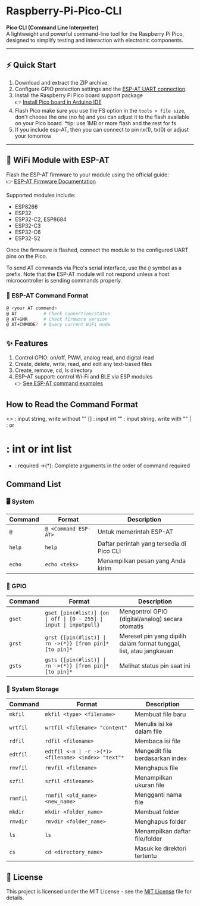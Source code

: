 # Raspberry-Pi-Pico-CLI

**Pico CLI (Command Line Interpreter)**  
A lightweight and powerful command-line tool for the Raspberry Pi Pico, designed to simplify testing and interaction with electronic components.

---

## ⚡ Quick Start

1. Download and extract the ZIP archive.
2. Configure GPIO protection settings and the [ESP-AT UART connection](#-wifi-module-with-esp-at).
3. Install the Raspberry Pi Pico board support package  
   👉 [Install Pico board in Arduino IDE](https://docs.arduino.cc/hardware/raspberry-pi-pico/)
4. Flash Pico make sure you use the FS option in the ```tools > file size```, don't choose the one (no fs) and you can adjust it to the flash available on your Pico board.
*tip: use 1MB or more flash and the rest for fs
5. If you include esp-AT, then you can connect to pin rx(1), tx(0) or adjust your tomorrow

---

## 📡 WiFi Module with ESP-AT

Flash the ESP-AT firmware to your module using the official guide:  
👉 [ESP-AT Firmware Documentation](https://docs.espressif.com/projects/esp-at/en/latest/esp32c3/)

Supported modules include:
- ESP8266  
- ESP32  
- ESP32-C2, ESP8684  
- ESP32-C3  
- ESP32-C6  
- ESP32-S2

Once the firmware is flashed, connect the module to the configured UART pins on the Pico.

To send AT commands via Pico's serial interface, use the `@` symbol as a prefix. Note that the ESP-AT module will not respond unless a host microcontroller is sending commands properly.

### 📘 ESP-AT Command Format

```bash
@ <your AT command>
@ AT          # Check connection/status
@ AT+GMR      # Check firmware version
@ AT+CWMODE?  # Query current WiFi mode
```

## ✨ Features

1. Control GPIO: on/off, PWM, analog read, and digital read
2. Create, delete, write, read, and edit any text-based files
3. Create, remove, cd, ls directory
4. ESP-AT support: control Wi-Fi and BLE via ESP modules  
   👉 [See ESP-AT command examples](https://docs.espressif.com/projects/esp-at/en/latest/esp32c3/AT_Command_Examples/index.html)

## How to Read the Command Format
<>   : input string, write without ""
[]   : input int
""   : input string, write with ""
|    : or
#    : int or int list
*    : required
->(*): Complete arguments in the order of command required



## Command List

### 🖥️ System
| Command   | Format                      | Description                                      |
|-----------|-----------------------------|--------------------------------------------------|
| `@`       | `@ <Command ESP-AT>`        | Untuk memerintah ESP-AT                         |
| `help`    | `help`                      | Daftar perintah yang tersedia di Pico CLI       |
| `echo`    | `echo <teks>`               | Menampilkan pesan yang Anda kirim               |

### 🔌 GPIO
| Command   | Format                                                                 | Description                                                          |
|-----------|------------------------------------------------------------------------|----------------------------------------------------------------------|
| `gset`    | `gset [pin(#list)] {on \| off \| [0 - 255] \| input \| inputpull}`          | Mengontrol GPIO (digital/analog) secara otomatis                    |
| `grst`    | `grst {[pin(#list)] \| rn ->(*)} [from pin]* [to pin]*`                | Mereset pin yang dipilih dalam format tunggal, list, atau jangkauan |
| `gsts`    | `gsts {[pin(#list)] \| rn ->(*)} [from pin]* [to pin]*`                | Melihat status pin saat ini                                         |

### 💾 System Storage
| Command   | Format                                                 | Description                         |
|-----------|--------------------------------------------------------|-------------------------------------|
| `mkfil`   | `mkfil <type> <filename>`                              | Membuat file baru                   |
| `wrtfil`  | `wrtfil <filename> "content"`                          | Menulis isi ke dalam file           |
| `rdfil`   | `rdfil <filename>`                                     | Membaca isi file                    |
| `edtfil`  | `edtfil <-n \| -r ->(*)> <filename> <index> "text"*`    | Mengedit file berdasarkan index     |
| `rmvfil`  | `rmvfil <filename>`                                    | Menghapus file                      |
| `szfil`   | `szfil <filename>`                                     | Menampilkan ukuran file             |
| `rnmfil`  | `rnmfil <old_name> <new_name>`                         | Mengganti nama file                 |
| `mkdir`   | `mkdir <folder_name>`                                  | Membuat folder                      |
| `rmvdir`  | `rmvdir <folder_name>`                                 | Menghapus folder                    |
| `ls`      | `ls`                                                   | Menampilkan daftar file/folder      |
| `cs`      | `cd <directory_name>`                                  | Masuk ke direktori tertentu         |


## 📄 License

This project is licensed under the MIT License - see the [MIT License](https://img.shields.io/badge/license-MIT-green) file for details.

